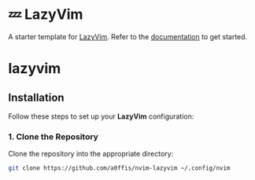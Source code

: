 # 💤 LazyVim

A starter template for [LazyVim](https://github.com/LazyVim/LazyVim).
Refer to the [documentation](https://lazyvim.github.io/installation) to get started.
# lazyvim

## Installation

Follow these steps to set up your **LazyVim** configuration:

### 1. Clone the Repository

Clone the repository into the appropriate directory:

```bash
git clone https://github.com/a0ffis/nvim-lazyvim ~/.config/nvim
